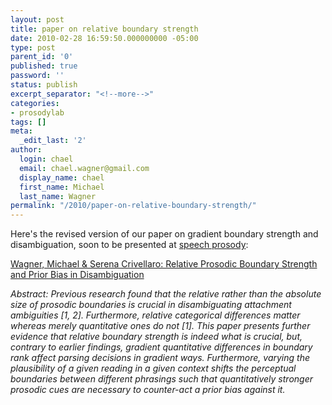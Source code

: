 ```yaml
---
layout: post
title: paper on relative boundary strength
date: 2010-02-28 16:59:50.000000000 -05:00
type: post
parent_id: '0'
published: true
password: ''
status: publish
excerpt_separator: "<!--more-->"
categories:
- prosodylab
tags: []
meta:
  _edit_last: '2'
author:
  login: chael
  email: chael.wagner@gmail.com
  display_name: chael
  first_name: Michael
  last_name: Wagner
permalink: "/2010/paper-on-relative-boundary-strength/"
---
```

Here's the revised version of our paper on gradient boundary strength and disambiguation, soon to be presented at [speech prosody](http://speechprosody2010.illinois.edu/):

[Wagner, Michael & Serena Crivellaro: Relative Prosodic Boundary Strength and Prior Bias in Disambiguation](http://prosodylab.org/~chael/www/papers/wagnercrivellaro10.pdf)

_Abstract: Previous research found that the relative rather than the absolute size of prosodic boundaries is crucial in disambiguating attachment ambiguities [1, 2]. Furthermore, relative categorical differences matter whereas merely quantitative ones do not [1]. This paper presents further evidence that relative boundary strength is indeed what is crucial, but, contrary to earlier findings, gradient quantitative differences in boundary rank affect parsing decisions in gradient ways. Furthermore, varying the plausibility of a given reading in a given context shifts the perceptual boundaries between different phrasings such that quantitatively stronger prosodic cues are necessary to counter-act a prior bias against it._

